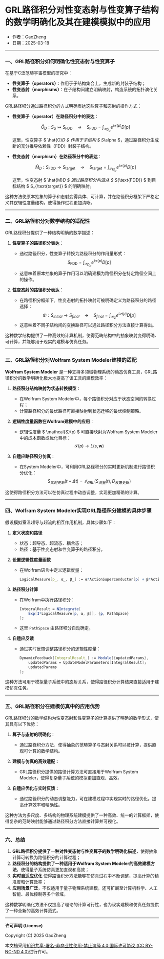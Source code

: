 # **GRL路径积分对性变态射与性变算子结构的数学明确化及其在建模模拟中的应用**

- 作者：GaoZheng
- 日期：2025-03-18

---

### 一、GRL路径积分如何明确化性变态射与性变算子

在基于C泛范畴宇宙模型的研究中：

- **性变算子（operators）**：作用于子结构集合上，生成新的封装子结构；
- **性变态射（morphisms）**：在子结构间建立明确映射，构造系统的拓扑演化关系。

GRL路径积分通过路径积分的方式明确表达这些算子和态射的操作方式：

- **性变算子（operator）在路径积分中的表达**：
  
  $$
  \hat{O}_D: S_\alpha \mapsto S_{\text{FDD}} \quad \longrightarrow \quad S_{\text{FDD}} = \int_{\mathcal{P}_{\hat{O}_D}} e^{i\mathcal{S}(p)}D[p]
  $$

  这里，性变算子 $ \hat{O}_D $ 作用于子结构 $ S_\alpha $，通过路径积分生成新的充分推导依赖性（FDD）封装子结构。

- **性变态射（morphism）在路径积分中的表达**：
  
  $$
  \hat{M}_D: S_{\text{FDD}}\rightarrow S_{\text{target}} \quad \longrightarrow \quad S_{\text{target}} = \int_{\mathcal{P}_{\hat{M}_D}} e^{i\mathcal{S}(p)}D[p]
  $$

  这里，性变态射 $ \hat{M}_D $ 通过路径积分构造从 $ S_{\text{FDD}} $ 到目标结构 $ S_{\text{target}} $ 的明确映射。

这种方法使原本抽象的算子和态射变得具体、可计算，并在路径积分框架下严格定义其逻辑性度量结构，使得操作过程更加清晰。

---

### 二、GRL路径积分对数学结构的适配性

GRL路径积分提供了一种结构明确的数学描述：

1. **性变算子的路径积分表达**：
   - 通过路径积分，性变算子转换为路径积分的作用量形式：
   $$
   S_{\text{FDD}} = \int_{\mathcal{P}_{\hat{O}_D}} e^{i\mathcal{S}(p)}D[p]
   $$
   - 这意味着原本抽象的算子作用可以明确建模为路径积分在特定路径空间上的操作。

2. **性变态射的路径积分表达**：
   - 在路径积分框架下，性变态射的拓扑映射可被明确定义为路径积分的路径选择：
   $$
   \Phi:S_{initial}\rightarrow S_{final} \quad \longrightarrow \quad S_{final}=\int_{\mathcal{P}_\Phi}e^{i\mathcal{S}(p)}D[p]
   $$
   - 这意味着不同子结构间的变换路径可以通过路径积分方法直接计算得出。

这种数学结构提供了一种高效的计算机制，使得范畴结构中的抽象映射变得明确、可计算，并能够用于现实的建模与仿真任务。

---

### 三、GRL路径积分对Wolfram System Modeler建模的适配

**Wolfram System Modeler** 是一种支持多领域物理系统的动态仿真工具，GRL路径积分的数学明确化极大地提高了该工具的建模效率：

1. **路径积分结构映射为状态转换模型**：
   - 在Wolfram System Modeler中，每个路径积分对应于状态空间的转换过程；
   - 计算路径积分的最优路径可直接映射到状态迁移的最优控制策略。

2. **逻辑性度量函数在Wolfram建模中的应用**：
   - 逻辑性度量 $ \mathcal{S}(p) $ 可直接映射为Wolfram System Modeler中的成本函数或优化目标：
   $$
   \mathcal{S}(p)\rightarrow L(s,\mathbf{w})
   $$

3. **自适应路径积分仿真**：
   - 在System Modeler中，可利用GRL路径积分的实时更新机制进行路径积分优化：
   $$
   S_{实时更新}(t+\Delta t)=\mathcal{I}_{GRL}\left(S_{测量}(t), D_{\text{反馈更新}}\right)
   $$

这使得路径积分方法可以在仿真过程中动态调整，实现更加精确的计算。

---

### 四、Wolfram System Modeler实现GRL路径积分建模的具体步骤

假设模拟室温超导与超流的相互作用机制，具体步骤如下：

1. **定义状态和路径**
   - 状态：超导态、超流态、耦合态；
   - 路径：基于性变态射和性变算子的路径积分。

2. **设置逻辑性度量函数**
   - 在Wolfram语言中定义逻辑度量：
     ```mathematica
     LogicalMeasure[p_, α_, β_] := α*ActionSuperconductor[p] + β*ActionSuperfluid[p]
     ```

3. **路径积分计算**
   - 在Wolfram中执行路径积分：
     ```mathematica
     IntegralResult = NIntegrate[
         Exp[I*LogicalMeasure[p, α, β]], {p, PathSpace}
     ];
     ```
   - 这里 `PathSpace` 由路径积分自动确定。

4. **自适应反馈**
   - 通过实时反馈调整路径积分的逻辑性度量：
     ```mathematica
     DynamicFeedback[IntegralResult_] := Module[{updatedParams},
         updatedParams = UpdateModelParameters[IntegralResult];
         updatedParams
     ];
     ```

这种方法可用于模拟量子系统中的态射关系，使得路径积分计算结果直接适用于建模仿真任务。

---

### 五、GRL路径积分在建模仿真中的应用优势

GRL路径积分的数学结构为性变态射和性变算子的计算提供了明确的数学形式，使其具有以下优势：

1. **算子与态射的明确化**：
   - 通过路径积分方法，使得抽象的范畴算子与态射关系可以被计算，提供直观可计算的数学结构。

2. **建模与仿真的高效适配**：
   - GRL路径积分提供的路径计算方法可直接用于Wolfram System Modeler，使得复杂量子系统的模拟更加直观、高效。

3. **自适应优化与实时反馈**：
   - 通过路径积分的动态调整能力，可在建模过程中实现实时的路径优化，提高计算效率和精确性。

这种方法为多尺度、多结构的物理系统建模提供了一种高效、统一的计算框架，使得复杂的范畴映射能够通过路径积分方法直接计算并可视化。

---

### 六、总结

1. **GRL路径积分提供了一种对性变态射与性变算子的数学明确化描述**，使得抽象计算可转换为路径积分的计算过程；
2. **路径积分的结构提供了一种适用于Wolfram System Modeler的高效建模方法**，使得量子系统仿真更加直观和高效；
3. **实时自适应优化** 使得路径积分方法能够在仿真过程中不断调整，提高计算的精准度和计算效率；
4. **应用场景广泛**，不仅适用于量子物理系统建模，还可扩展至计算机科学、人工智能、最优控制等多个领域。

这种数学明确化方法不仅提高了理论的计算可行性，也为现实建模和仿真任务提供了一种全新的高效计算范式。

---

**许可声明 (License)**

Copyright (C) 2025 GaoZheng 

本文档采用[知识共享-署名-非商业性使用-禁止演绎 4.0 国际许可协议 (CC BY-NC-ND 4.0)](https://creativecommons.org/licenses/by-nc-nd/4.0/deed.zh-Hans)进行许可。

